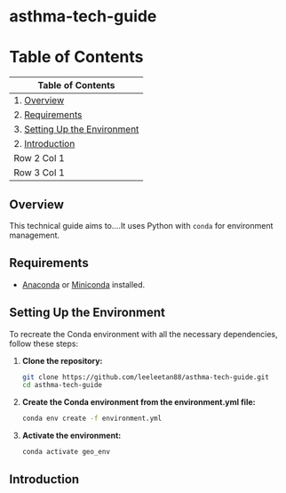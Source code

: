 # asthma-tech-guide
# Table of Contents
| Table of Contents |
|------------|
| 1. [Overview](#overview)|
| 2. [Requirements](#requirements)|
| 3. [Setting Up the Environment](#settingUptheEnvironment)|
| 2. [Introduction](#introduction)|
| Row 2 Col 1|
| Row 3 Col 1|

## Overview
This technical guide aims to....It uses Python with `conda` for environment management.

## Requirements
- [Anaconda](https://www.anaconda.com/products/individual) or [Miniconda](https://docs.conda.io/en/latest/miniconda.html) installed.

## Setting Up the Environment

To recreate the Conda environment with all the necessary dependencies, follow these steps:

1. **Clone the repository:**
   ```bash
   git clone https://github.com/leeleetan88/asthma-tech-guide.git
   cd asthma-tech-guide
   ```
2. **Create the Conda environment from the environment.yml file:**
   ```bash
   conda env create -f environment.yml
   ```
4. **Activate the environment:**
   ```bash
   conda activate geo_env
   ```
   
## Introduction 
